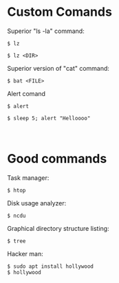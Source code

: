 # Custom Comands
Superior "ls -la" command:
```
$ lz
```
```
$ lz <DIR>
```

Superior version of "cat" command:
```
$ bat <FILE>
```

Alert comand
```
$ alert
```
```
$ sleep 5; alert "Helloooo"
```



<br>



# Good commands 
Task manager:
```
$ htop
```

Disk usage analyzer:
```
$ ncdu
```

Graphical directory structure listing:
```
$ tree
```

Hacker man:
```
$ sudo apt install hollywood
$ hollywood
```
